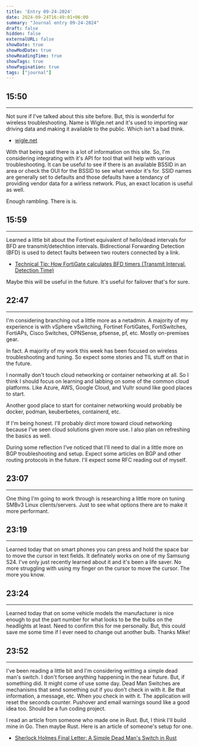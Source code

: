 ```yaml
---
title: 'Entry 09-24-2024'
date: 2024-09-24T16:49:01+06:00
summary: "Journal entry 09-24-2024"
draft: false
hidden: false
externalURL: false
showDate: true
showModDate: true
showReadingTime: true
showTags: true
showPagination: true
tags: ["journal"]
---
```


## 15:50
---

Not sure if I've talked about this site before. But, this is wonderful for
wireless troubleshooting. Name is Wigle.net and it's used to importing 
war driving data and making it available to the public. Which isn't a bad
think.

- [wigle.net](https://wigle.net/)

With that being said there is a lot of information on this site. So, I'm
considering integrating with it's API for tool that will help with various
troubleshooting. It can be useful to see if there is an available BSSID
in an area or check the OUI for the BSSID to see what vendor it's for. SSID
names are generally set to defaults and those defaults have a tendancy of
providing vendor data for a wirless network. Plus, an exact location is
useful as well.

Enough rambling. There is is.

## 15:59
---

Learned a little bit about the Fortinet equivalent of hello/dead intervals
for BFD are transmit/detechtion intervals. Bidirectional Forwarding Detection
(BFD) is used to detect faults between two routers connected by a link.

- [Technical Tip: How FortiGate calculates BFD timers (Transmit Interval, Detection Time)](https://community.fortinet.com/t5/FortiGate/Technical-Tip-How-FortiGate-calculates-BFD-timers-Transmit/ta-p/277601)

Maybe this will be useful in the future. It's useful for failover that's for 
sure.

## 22:47
---

I'm considering branching out a little more as a netadmin. A majority of my experience is with vSphere vSwitching, Fortinet FortiGates, FortiSwitches, FortiAPs, Cisco Switches, OPNSense, pfsense, pf, etc. Mostly on-premises gear.

In fact. A majority of my work this week has been focused on wireless troubleshooting and tuning. So expect some stories and TIL stuff on that in the future. 

I normally don't touch cloud networking or container networking at all. So I think I should focus on learning and labbing on some of the common cloud platforms. Like Azure, AWS, Google Cloud, and Vultr sound like good places to start. 

Another good place to start for container networking would probably be docker, podman, keuberbetes, containerd, etc.

If I'm being honest. I'll probably dirct more toward cloud networking because I've seen cloud solutions given more use. I also plan on refreshing the basics as well.

During some reflection I've noticed that I'll need to dial in a little more on BGP troubleshooting and setup. Expect some articles on BGP and other routing protocols in the future. I'll expect some RFC reading out of myself. 

## 23:07
---

One thing I'm going to work through is researching a little more on tuning SMBv3 Linux clients/servers. Just to see what options there are to make it more performant.

## 23:19
---

Learned today that on smart phones you can press and hold the space bar to move the cursor in text fields. It definately works on one of my Samsung S24. I've only just recently learned about it and it's been a life saver. No more struggling with using my finger on the cursor to move the cursor. The more you know. 

## 23:24
---

Learned today that on some vehicle models the manufacturer is nice enough to put the part number for what looks to be the bulbs on the headlights at least. Need to confirm this for me personally. But, this could save me some time if I ever need to change out another bulb. Thanks Mike!

## 23:52
---

I've been reading a little bit and I'm considering writting a simple dead man's switch. I don't forsee anything happening in the near future. But, if something did. It might come of use some day. Dead Man Switches are mechanisms that send something out if you don't check in with it. Be that information, a message, etc. When you check in with it. The application will reset the seconds counter. Pushover and email warnings sound like a good idea too. Should be a fun coding project. 

I read an article from someone who made one in Rust. But, I think I'll build mine in Go. Then maybe Rust. Here is an article of someone's setup for one. 

- [Sherlock Holmes Final Letter: A Simple Dead Man's Switch in Rust](https://storopoli.io/2024-03-23-dead-man-switch/)